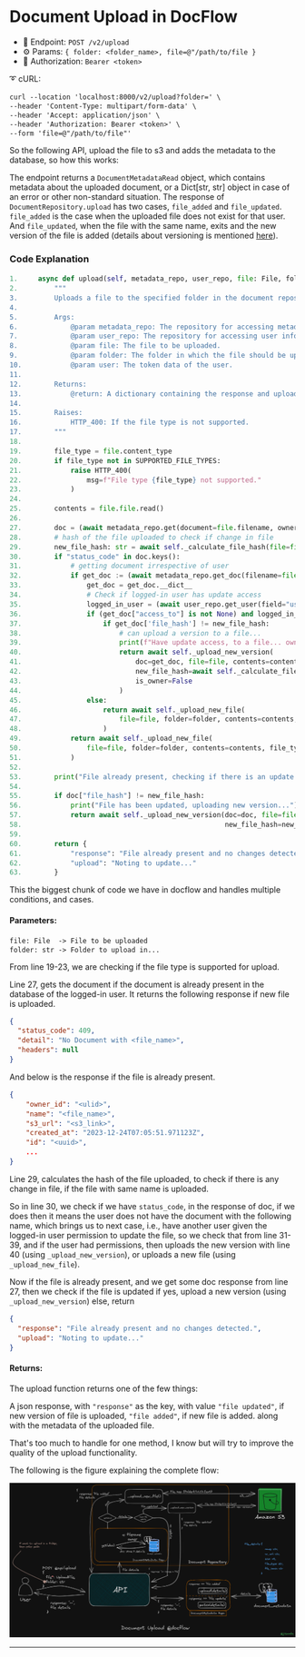 # Document Upload in DocFlow

- 🎯 Endpoint:
`POST /v2/upload`
- ⚙️ Params:
`{
    folder: <folder_name>,
    file=@"/path/to/file
}`
- 🔐 Authorization:
`Bearer <token>`

➰ cURL:
```commandline
curl --location 'localhost:8000/v2/upload?folder=' \
--header 'Content-Type: multipart/form-data' \
--header 'Accept: application/json' \
--header 'Authorization: Bearer <token>' \
--form 'file=@"/path/to/file"'
```

So the following API, upload the file to s3 and adds the metadata to the database, so how this works:

The endpoint returns a `DocumentMetadataRead` object, which contains metadata about the uploaded document, or a 
Dict[str, str] object in case of an error or other non-standard situation. The response of `DocumentRepository.upload`
has two cases, `file_added` and `file_updated`. `file_added` is the case when the uploaded file does not exist for that
user. And `file_updated`, when the file with the same name, exits and the new version of the file is added (details about
versioning is mentioned [here]()).


### Code Explanation

```python
1.     async def upload(self, metadata_repo, user_repo, file: File, folder: str, user: TokenData) -> Dict[str, Any]:
2.         """
3.         Uploads a file to the specified folder in the document repository.
4. 
5.         Args:
6.             @param metadata_repo: The repository for accessing metadata.
7.             @param user_repo: The repository for accessing user information.
8.             @param file: The file to be uploaded.
9.             @param folder: The folder in which the file should be uploaded.
10.            @param user: The token data of the user.
11.
12.        Returns:
13.            @return: A dictionary containing the response and upload information.
14.
15.        Raises:
16.            HTTP_400: If the file type is not supported.
17.        """
18.
19.        file_type = file.content_type
20.        if file_type not in SUPPORTED_FILE_TYPES:
21.            raise HTTP_400(
22.                msg=f"File type {file_type} not supported."
23.            )
24.
25.        contents = file.file.read()
26.
27.        doc = (await metadata_repo.get(document=file.filename, owner=user)).__dict__
28.        # hash of the file uploaded to check if change in file
29.        new_file_hash: str = await self._calculate_file_hash(file=file)
30.        if "status_code" in doc.keys():
31.            # getting document irrespective of user
32.            if get_doc := (await metadata_repo.get_doc(filename=file.filename)):
33.                get_doc = get_doc.__dict__
34.                # Check if logged-in user has update access
35.                logged_in_user = (await user_repo.get_user(field="username", detail=user.username)).__dict__
36.                if (get_doc["access_to"] is not None) and logged_in_user["email"] in get_doc["access_to"]:
37.                    if get_doc['file_hash'] != new_file_hash:
38.                        # can upload a version to a file...
39.                        print(f"Have update access, to a file... owner: {get_doc['owner_id']}")
40.                        return await self._upload_new_version(
41.                            doc=get_doc, file=file, contents=contents, file_type=file_type,
42.                            new_file_hash=await self._calculate_file_hash(file=file),
43.                            is_owner=False
44.                        )
45.                else:
46.                    return await self._upload_new_file(
47.                        file=file, folder=folder, contents=contents, file_type=file_type, user=user
48.                    )
49.            return await self._upload_new_file(
50.                file=file, folder=folder, contents=contents, file_type=file_type, user=user
51.            )
52.
53.        print("File already present, checking if there is an update...")
54.
55.        if doc["file_hash"] != new_file_hash:
56.            print("File has been updated, uploading new version...")
57.            return await self._upload_new_version(doc=doc, file=file, contents=contents, file_type=file_type,
58.                                                  new_file_hash=new_file_hash, is_owner=True)
59.
60.        return {
61.            "response": "File already present and no changes detected.",
62.            "upload": "Noting to update..."
63.        }
```

This the biggest chunk of code we have in docflow and handles multiple conditions, and cases.

#### Parameters:
```
file: File  -> File to be uploaded
folder: str -> Folder to upload in...
```

From line 19-23, we are checking if the file type is supported for upload. 

Line 27, gets the document if the document is already present in the database of the logged-in user. It returns the
following response if new file is uploaded.
```json
{
  "status_code": 409, 
  "detail": "No Document with <file_name>", 
  "headers": null
}
```
And below is the response if the file is already present.
```json
{
    "owner_id": "<ulid>",
    "name": "<file_name>",
    "s3_url": "<s3_link>",
    "created_at": "2023-12-24T07:05:51.971123Z",
    "id": "<uuid>",
    ...
}
```

Line 29, calculates the hash of the file uploaded, to check if there is any change in file, if the file with same name
is uploaded. 

So in line 30, we check if we have `status_code`, in the response of doc, if we does then it means the user does not have 
the document with the following name, which brings us to next case, i.e., have another user given the logged-in user permission
to update the file, so we check that from line 31-39, and if the user had permissions, then uploads the new version with line 
40 (using `_upload_new_version`), or uploads a new file (using `_upload_new_file`). 

Now if the file is already present, and we get some doc response from line 27, then we check if the file is updated if yes,
upload a new version (using `_upload_new_version`) else, return 
```json 
{
  "response": "File already present and no changes detected.", 
  "upload": "Noting to update..."
}
```

#### Returns:
The upload function returns one of the few things:

A json response, with `"response"` as the key, with value `"file updated"`, if new version of file is uploaded, `"file added"`,
if new file is added. along with the metadata of the uploaded file.

That's too much to handle for one method, I know but will try to improve the quality of the upload functionality.

The following is the figure explaining the complete flow:

![UploadDoc](../imgs/document/document_upload.png)

***